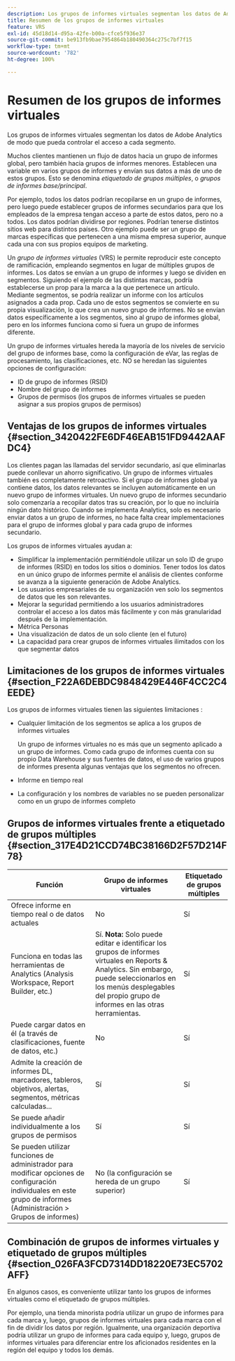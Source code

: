 ```yaml
---
description: Los grupos de informes virtuales segmentan los datos de Adobe Analytics de modo que pueda controlar el acceso a cada segmento.
title: Resumen de los grupos de informes virtuales
feature: VRS
exl-id: 45d18d14-d95a-42fe-b00a-cfce5f936e37
source-git-commit: be913fb9bae7954864b180490364c275c7bf7f15
workflow-type: tm+mt
source-wordcount: '782'
ht-degree: 100%

---
```


# Resumen de los grupos de informes virtuales

Los grupos de informes virtuales segmentan los datos de Adobe Analytics de modo que pueda controlar el acceso a cada segmento.

Muchos clientes mantienen un flujo de datos hacia un grupo de informes global, pero también hacia grupos de informes menores. Establecen una variable en varios grupos de informes y envían sus datos a más de uno de estos grupos. Esto se denomina *etiquetado de grupos múltiples*, o *grupos de informes base/principal*.

Por ejemplo, todos los datos podrían recopilarse en un grupo de informes, pero luego puede establecer grupos de informes secundarios para que los empleados de la empresa tengan acceso a parte de estos datos, pero no a todos. Los datos podrían dividirse por regiones. Podrían tenerse distintos sitios web para distintos países. Otro ejemplo puede ser un grupo de marcas específicas que pertenecen a una misma empresa superior, aunque cada una con sus propios equipos de marketing.

Un *grupo de informes virtuales* (VRS) le permite reproducir este concepto de ramificación, empleando segmentos en lugar de múltiples grupos de informes. Los datos se envían a un grupo de informes y luego se dividen en segmentos. Siguiendo el ejemplo de las distintas marcas, podría establecerse un prop para la marca a la que pertenece un artículo. Mediante segmentos, se podría realizar un informe con los artículos asignados a cada prop. Cada uno de estos segmentos se convierte en su propia visualización, lo que crea un nuevo grupo de informes. No se envían datos específicamente a los segmentos, sino al grupo de informes global, pero en los informes funciona como si fuera un grupo de informes diferente.

Un grupo de informes virtuales hereda la mayoría de los niveles de servicio del grupo de informes base, como la configuración de eVar, las reglas de procesamiento, las clasificaciones, etc. NO se heredan las siguientes opciones de configuración:

* ID de grupo de informes (RSID)
* Nombre del grupo de informes
* Grupos de permisos (los grupos de informes virtuales se pueden asignar a sus propios grupos de permisos)

## Ventajas de los grupos de informes virtuales {#section_3420422FE6DF46EAB151FD9442AAFDC4}

Los clientes pagan las llamadas del servidor secundario, así que eliminarlas puede conllevar un ahorro significativo. Un grupo de informes virtuales también es completamente retroactivo. Si el grupo de informes global ya contiene datos, los datos relevantes se incluyen automáticamente en un nuevo grupo de informes virtuales. Un nuevo grupo de informes secundario solo comenzaría a recopilar datos tras su creación, por lo que no incluiría ningún dato histórico. Cuando se implementa Analytics, solo es necesario enviar datos a un grupo de informes, no hace falta crear implementaciones para el grupo de informes global y para cada grupo de informes secundario.

Los grupos de informes virtuales ayudan a:

* Simplificar la implementación permitiéndole utilizar un solo ID de grupo de informes (RSID) en todos los sitios o dominios. Tener todos los datos en un único grupo de informes permite el análisis de clientes conforme se avanza a la siguiente generación de Adobe Analytics.
* Los usuarios empresariales de su organización ven solo los segmentos de datos que les son relevantes.
* Mejorar la seguridad permitiendo a los usuarios administradores controlar el acceso a los datos más fácilmente y con más granularidad después de la implementación.
* Métrica Personas
* Una visualización de datos de un solo cliente (en el futuro)
* La capacidad para crear grupos de informes virtuales ilimitados con los que segmentar datos

## Limitaciones de los grupos de informes virtuales {#section_F22A6DEBDC9848429E446F4CC2C4EEDE}

Los grupos de informes virtuales tienen las siguientes limitaciones :

* Cualquier limitación de los segmentos se aplica a los grupos de informes virtuales

   Un grupo de informes virtuales no es más que un segmento aplicado a un grupo de informes. Como cada grupo de informes cuenta con su propio Data Warehouse y sus fuentes de datos, el uso de varios grupos de informes presenta algunas ventajas que los segmentos no ofrecen.
* Informe en tiempo real
* La configuración y los nombres de variables no se pueden personalizar como en un grupo de informes completo

## Grupos de informes virtuales frente a etiquetado de grupos múltiples {#section_317E4D21CCD74BC38166D2F57D214F78}

| Función | Grupo de informes virtuales | Etiquetado de grupos múltiples |
|--- |--- |--- |
| Ofrece informe en tiempo real o de datos actuales | No | Sí |
| Funciona en todas las herramientas de Analytics (Analysis Workspace, Report Builder, etc.) | Sí. **Nota:** Solo puede editar e identificar los grupos de informes virtuales en Reports &amp; Analytics. Sin embargo, puede seleccionarlos en los menús desplegables del propio grupo de informes en las otras herramientas. | Sí |
| Puede cargar datos en él (a través de clasificaciones, fuente de datos, etc.) | No | Sí |
| Admite la creación de informes DL, marcadores, tableros, objetivos, alertas, segmentos, métricas calculadas... | Sí | Sí |
| Se puede añadir individualmente a los grupos de permisos | Sí | Sí |
| Se pueden utilizar funciones de administrador para modificar opciones de configuración individuales en este grupo de informes (Administración > Grupos de informes) | No (la configuración se hereda de un grupo superior) | Sí |

## Combinación de grupos de informes virtuales y etiquetado de grupos múltiples {#section_026FA3FCD7314DD18220E73EC5702AFF}

En algunos casos, es conveniente utilizar tanto los grupos de informes virtuales como el etiquetado de grupos múltiples.

Por ejemplo, una tienda minorista podría utilizar un grupo de informes para cada marca y, luego, grupos de informes virtuales para cada marca con el fin de dividir los datos por región. Igualmente, una organización deportiva podría utilizar un grupo de informes para cada equipo y, luego, grupos de informes virtuales para diferenciar entre los aficionados residentes en la región del equipo y todos los demás.
